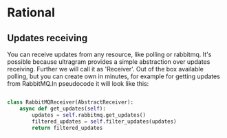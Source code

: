 # Rational

## Updates receiving
You can receive updates from any resource, like polling or rabbitmq.
It's possible because ultragram provides a simple abstraction over updates receiving. Further we will call it as 'Receiver'. Out of the box available polling, but you can create own in minutes, for example for getting updates from RabbitMQ.In pseudocode it will look like this:

```py

class RabbitMQReceiver(AbstractReceiver):
    async def get_updates(self):
        updates = self.rabbitmq.get_updates()
        filtered_updates = self.filter_updates(updates)
        return filtered_updates
```


